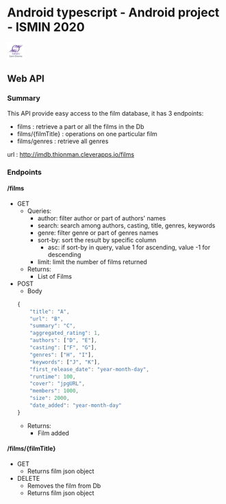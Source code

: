 # Android typescript - Android project - ISMIN 2020
[![Mines St Etienne](../logo.png)](https://www.mines-stetienne.fr/)
## Web API
### Summary
This API provide easy access to the film database, it has 3 endpoints:
- films : retrieve a part or all the films in the Db
- films/{filmTitle} : operations on one particular film
- films/genres : retrieve all genres

url : http://imdb.thionman.cleverapps.io/films

### Endpoints
#### /films
- GET
	- Queries:
		- author: filter author or part of authors' names
		- search: search among authors, casting, title, genres, keywords
		- genre: filter genre or part of genres names
		- sort-by: sort the result by specific column
			- asc: if sort-by in query, value 1 for ascending, value -1 for descending
		- limit: limit the number of films returned
	- Returns:
		- List of Films
- POST
	- Body
	```javascript
   {
        "title": "A",
        "url": "B",
        "summary": "C",
        "aggregated_rating": 1,
        "authors": ["D", "E"],
        "casting": ["F", "G"],
        "genres": ["H", "I"],
        "keywords": ["J", "K"],
        "first_release_date": "year-month-day",
        "runtime": 100,
        "cover": "jpgURL",
        "members": 1000,
        "size": 2000,
        "date_added": "year-month-day"   
	}
	```
	- Returns:
		- Film added
#### /films/{filmTitle}
- GET
	- Returns film json object
- DELETE
	- Removes the film from Db
	- Returns film json object